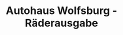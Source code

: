 ---
title: "Autohaus Wolfsburg - Räderausgabe"
url: /wolfsburg/autohaus-wolfsburg-raederausgabe/
shop: Reifen
---